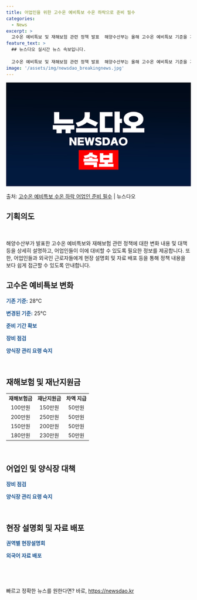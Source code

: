 ```yaml
---
title: 어업인을 위한 고수온 예비특보 수온 하락으로 준비 필수
categories:
  - News
excerpt: >
  고수온 예비특보 및 재해보험 관련 정책 발표  해양수산부는 올해 고수온 예비특보 기준을 기존의 수온 28℃에…
feature_text: >
  ## 뉴스다오 실시간 뉴스 속보입니다.

  고수온 예비특보 및 재해보험 관련 정책 발표  해양수산부는 올해 고수온 예비특보 기준을 기존의 수온 28℃에…
image: '/assets/img/newsdao_breakingnews.jpg'
---
```


![뉴스다오 속보](/assets/img/newsdao_breakingnews.jpg)

<p>출처: <a href="https://newsdao.kr/4144" rel="dofollow">고수온 예비특보 수온 하락 어업인 준비 필수</a> | 뉴스다오</p>

<h2 data-ke-size="size26">기획의도</h2>
<p data-ke-size="size16">&nbsp;</p>
<p data-ke-size="size16">해양수산부가 발표한 고수온 예비특보와 재해보험 관련 정책에 대한 변화 내용 및 대책 등을 상세히 설명하고, 어업인들이 이에 대비할 수 있도록 필요한 정보를 제공합니다. 또한, 어업인들과 외국인 근로자들에게 현장 설명회 및 자료 배포 등을 통해 정책 내용을 보다 쉽게 접근할 수 있도록 안내합니다.</p>
<h2 data-ke-size="size26">고수온 예비특보 변화</h2>
<p data-ke-size="size16"><b><span style="color: #1a5490;">기존 기준:</span></b> 28℃</p>
<p data-ke-size="size16"><b><span style="color: #1a5490;">변경된 기준:</span></b> 25℃</p>
<p data-ke-size="size16"><b><span style="color: #1a5490;">준비 기간 확보</span></b></p>
<p data-ke-size="size16"><b><span style="color: #1a5490;">장비 점검</span></b></p>
<p data-ke-size="size16"><b><span style="color: #1a5490;">양식장 관리 요령 숙지</span></b></p>
<p data-ke-size="size16">&nbsp;</p>
<h2 data-ke-size="size26">재해보험 및 재난지원금</h2>
<table>
<tbody>
<tr>
<td style="text-align: center; height: 17px;"><b>재해보험금</b></td>
<td style="text-align: center; height: 17px;"><b>재난지원금</b></td>
<td style="text-align: center; height: 17px;"><b>차액 지급</b></td>
</tr>
<tr>
<td style="text-align: center; height: 17px;">100만원</td>
<td style="text-align: center; height: 17px;">150만원</td>
<td style="text-align: center; height: 17px;">50만원</td>
</tr>
<tr>
<td style="text-align: center; height: 17px;">200만원</td>
<td style="text-align: center; height: 17px;">250만원</td>
<td style="text-align: center; height: 17px;">50만원</td>
</tr>
<tr>
<td style="text-align: center; height: 17px;">150만원</td>
<td style="text-align: center; height: 17px;">200만원</td>
<td style="text-align: center; height: 17px;">50만원</td>
</tr>
<tr>
<td style="text-align: center; height: 17px;">180만원</td>
<td style="text-align: center; height: 17px;">230만원</td>
<td style="text-align: center; height: 17px;">50만원</td>
</tr>
</tbody>
</table>
<p data-ke-size="size16">&nbsp;</p>
<h2 data-ke-size="size26">어업인 및 양식장 대책</h2>
<p data-ke-size="size16"><b><span style="color: #1a5490;">장비 점검</span></b></p>
<p data-ke-size="size16"><b><span style="color: #1a5490;">양식장 관리 요령 숙지</span></b></p>
<p data-ke-size="size16">&nbsp;</p>
<h2 data-ke-size="size26">현장 설명회 및 자료 배포</h2>
<p data-ke-size="size16"><b><span style="color: #1a5490;">권역별 현장설명회</span></b></p>
<p data-ke-size="size16"><b><span style="color: #1a5490;">외국어 자료 배포</span></b></p>
<p data-ke-size="size16">&nbsp;</p>
<p data-ke-size="size16">&nbsp;</p> 

빠르고 정확한 뉴스를 원한다면? 바로, <a href="https://newsdao.kr" rel="dofollow">https://newsdao.kr</a>


